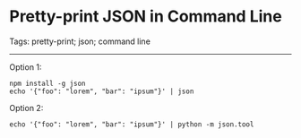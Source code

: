 # Pretty-print JSON in Command Line
Tags: pretty-print; json; command line

------

Option 1:

    npm install -g json
    echo '{"foo": "lorem", "bar": "ipsum"}' | json

Option 2:

    echo '{"foo": "lorem", "bar": "ipsum"}' | python -m json.tool
